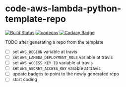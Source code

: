 # code-aws-lambda-python-template-repo

[![Build Status](https://travis-ci.com/masterbranch-io/code-aws-lambda-python-template-repo.svg?branch=master)](https://travis-ci.com/masterbranch-io/code-aws-lambda-python-template-repo)
[![codecov](https://codecov.io/gh/masterbranch-io/code-aws-lambda-python-template-repo/branch/master/graph/badge.svg)](https://codecov.io/gh/masterbranch-io/code-aws-lambda-python-template-repo)
[![Codacy Badge](https://api.codacy.com/project/badge/Grade/19d712a9592440b69a11603fec81ed04)](https://www.codacy.com/gh/masterbranch-io/code-aws-lambda-python-template-repo?utm_source=github.com&amp;utm_medium=referral&amp;utm_content=masterbranch-io/code-aws-lambda-python-template-repo&amp;utm_campaign=Badge_Grade)

TODO after generating a repo from the template

- [ ]  set `AWS_REGION` variable at travis
- [ ] set `AWS_LAMBDA_DEPLOYMENT_ROLE` variable at travis
- [ ] set `AWS_ACCESS_KEY_ID` variable at travis
- [ ] set `AWS_SECRET_ACCESS_KEY` varable at travis
- [ ] update badges to point to the newly generated repo
- [ ] start coding
